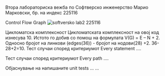 Втора лабораториска вежба по Софтверско инженерство
Марио Марковски, бр. на индекс 225116

Control Flow Graph
![softversko lab2 225116](https://github.com/mmarkovski1/SI_2024_lab2_225116/assets/163126736/221633ee-8ecb-484a-adaf-53b21f358a93)


Цикломатска комплексност
Цикломатската комплексност на овој код изнесува 10. Истото го добив со помош на формулата V(G) = E – N + 2. Односно бројот на линкови (edges(36)) - бројот на нодови(28) +2. 36-28+2=10. 
Тест случаи според критериумот Every statement
....

Тест случаи според критериумот Every path
....

Објаснување на напишаните unit tests
... ...
